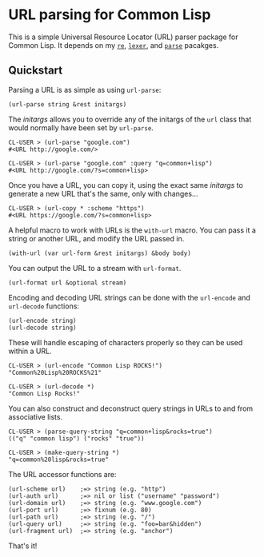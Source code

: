 # URL parsing for Common Lisp

This is a simple Universal Resource Locator (URL) parser package for Common Lisp. It depends on my [`re`](http://github.com/massung/re), [`lexer`](http://github.com/massung/lexer), and [`parse`](http://github.com/massung/parse) pacakges.

## Quickstart

Parsing a URL is as simple as using `url-parse`:

    (url-parse string &rest initargs)

The *initargs* allows you to override any of the initargs of the `url` class that would normally have been set by `url-parse`.

    CL-USER > (url-parse "google.com")
    #<URL http://google.com/>

    CL-USER > (url-parse "google.com" :query "q=common+lisp")
    #<URL http://google.com/?s=common+lisp>

Once you have a URL, you can copy it, using the exact same *initargs* to generate a new URL that's the same, only with changes...

    CL-USER > (url-copy * :scheme "https")
    #<URL https://google.com/?s=common+lisp>

A helpful macro to work with URLs is the `with-url` macro. You can pass it a string or another URL, and modify the URL passed in.

    (with-url (var url-form &rest initargs) &body body)

You can output the URL to a stream with `url-format`.

    (url-format url &optional stream)

Encoding and decoding URL strings can be done with the `url-encode` and `url-decode` functions:

    (url-encode string)
    (url-decode string)

These will handle escaping of characters properly so they can be used within a URL.

    CL-USER > (url-encode "Common Lisp ROCKS!")
    "Common%20Lisp%20ROCKS%21"

    CL-USER > (url-decode *)
    "Common Lisp Rocks!"

You can also construct and deconstruct query strings in URLs to and from associative lists.

    CL-USER > (parse-query-string "q=common+lisp&rocks=true")
    (("q" "common lisp") ("rocks" "true"))

    CL-USER > (make-query-string *)
    "q=common%20lisp&rocks=true"

The URL accessor functions are:

    (url-scheme url)    ;=> string (e.g. "http")
    (url-auth url)      ;=> nil or list ("username" "password")
    (url-domain url)    ;=> string (e.g. "www.google.com")
    (url-port url)      ;=> fixnum (e.g. 80)
    (url-path url)      ;=> string (e.g. "/")
    (url-query url)     ;=> string (e.g. "foo=bar&hidden")
    (url-fragment url)  ;=> string (e.g. "anchor")

That's it!
